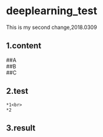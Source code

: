 deeplearning_test
====
This is my second change,2018.0309


1.content
------
##A<br>
##B<br>
##C

2.test
--------
	*1<br>
	*2

3.result
---------

